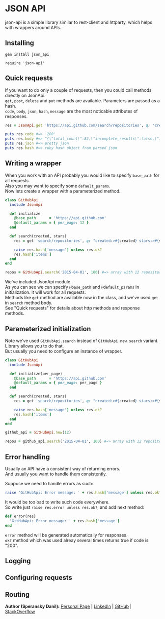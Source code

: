 # JSON API

json-api is a simple library similar to rest-client and httparty, which helps with wrappers around APIs.

## Installing

```
gem install json_api

require 'json-api'
```

## Quick requests

If you want to do only a couple of requests, then you could call methods directly on JsonApi.<br>
`get`, `post`, `delete` and `put` methods are available. Parameters are passed as a hash.<br>
`code`, `body`, `json`, `hash`, `message` are the most noticable attributes of responses.


```ruby
res = JsonApi.get 'https://api.github.com/search/repositories', q: 'created:>2015-04-01 stars:>100'

puts res.code #=> '200'
puts res.body #=> "{\"total_count\":82,\"incomplete_results\":false,\"items\":[{\"id\":33538019..."
puts res.json #=> pretty json
puts res.hash #=> ruby hash object from parsed json
```

## Writing a wrapper

When you work with an API probably you would like to specify `base_path` for all requests.<br>
Also you may want to specify some `default_params`.<br>
Now lets create a wrapper with a parameterized method.

```ruby
class GitHubApi
  include JsonApi

  def initialize
    @base_path      = 'https://api.github.com'
    @default_params = { per_page: 12 }
  end

  def search(created, stars)
    res = get 'search/repositories', q: "created:>#{created} stars:>#{stars}"

    raise res.hash['message'] unless res.ok?
    res.hash['items']
  end
end

repos = GitHubApi.search('2015-04-01', 100) #=> array with 12 repositories
```

We've included JsonApi module.<br>
As you can see we can specify `@base_path` and `@default_params` in initialization. It will work for all requests.<br>
Methods like `get` method are available now in the class, and we've used `get` in `search` method body.<br>
See "Quick requests" for details about http methods and response methods.

## Parameterized initialization

Note we've used `GitHubApi.search` instead of `GitHubApi.new.search` variant. Library allows you to do that.<br>
But usually you need to configure an instance of wrapper.<br>

```ruby
class GitHubApi
  include JsonApi

  def initialize(per_page)
    @base_path      = 'https://api.github.com'
    @default_params = { per_page: per_page }
  end

  def search(created, stars)
    res = get 'search/repositories', q: "created:>#{created} stars:>#{stars}"

    raise res.hash['message'] unless res.ok?
    res.hash['items']
  end
end

github_api = GitHubApi.new(12)

repos = github_api.search('2015-04-01', 100) #=> array with 12 repositories
```

## Error handling

Usually an API have a consistent way of returning errors.<br>
And usually you want to handle them consistently.<br>

Suppose we need to handle errors as such:

```ruby
raise 'GitHubApi: Error message: ' + res.hash['message'] unless res.ok?
```

It would be too bad to write such code everywhere.<br>
So write just `raise res.error unless res.ok?`, and add next method:

```ruby
def error(res)
  'GitHubApi: Error message: ' + res.hash['message']
end
```

`error` method will be generated automatically for responses.<br>
`ok?` method which was used alreay several times returns true if code is "200".

## Logging

## Configuring requests

## Routing

**Author (Speransky Danil):**
[Personal Page](http://dsperansky.info) |
[LinkedIn](http://ru.linkedin.com/in/speranskydanil/en) |
[GitHub](https://github.com/speranskydanil?tab=repositories) |
[StackOverflow](http://stackoverflow.com/users/1550807/speransky-danil)

